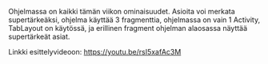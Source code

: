 Ohjelmassa on kaikki tämän viikon ominaisuudet. Asioita voi merkata supertärkeäksi, ohjelma käyttää 3 fragmenttia, ohjelmassa on vain 1 Activity, TabLayout on käytössä, ja erillinen fragment ohjelman alaosassa näyttää supertärkeät asiat.

Linkki esittelyvideoon: https://youtu.be/rsI5xafAc3M
